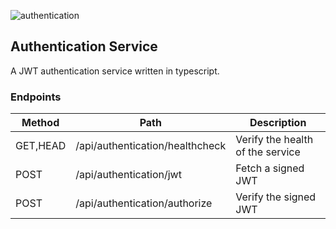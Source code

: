 ![authentication](https://github.com/edenreich/blog/workflows/authentication/badge.svg)

## Authentication Service

A JWT authentication service written in typescript.

### Endpoints

| Method  | Path | Description |
| ------------- | ------------- | ------------- |
| GET,HEAD | /api/authentication/healthcheck | Verify the health of the service |
| POST | /api/authentication/jwt | Fetch a signed JWT |
| POST | /api/authentication/authorize | Verify the signed JWT |
